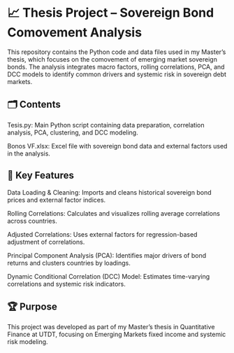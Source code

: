 # 📈 Thesis Project – Sovereign Bond Comovement Analysis
This repository contains the Python code and data files used in my Master’s thesis, which focuses on the comovement of emerging market sovereign bonds. The analysis integrates macro factors, rolling correlations, PCA, and DCC models to identify common drivers and systemic risk in sovereign debt markets.

## 🗂️ Contents
Tesis.py: Main Python script containing data preparation, correlation analysis, PCA, clustering, and DCC modeling.

Bonos VF.xlsx: Excel file with sovereign bond data and external factors used in the analysis.

## 🔬 Key Features
Data Loading & Cleaning: Imports and cleans historical sovereign bond prices and external factor indices.

Rolling Correlations: Calculates and visualizes rolling average correlations across countries.

Adjusted Correlations: Uses external factors for regression-based adjustment of correlations.

Principal Component Analysis (PCA): Identifies major drivers of bond returns and clusters countries by loadings.

Dynamic Conditional Correlation (DCC) Model: Estimates time-varying correlations and systemic risk indicators.

## 🏆 Purpose
This project was developed as part of my Master’s thesis in Quantitative Finance at UTDT, focusing on Emerging Markets fixed income and systemic risk modeling.
